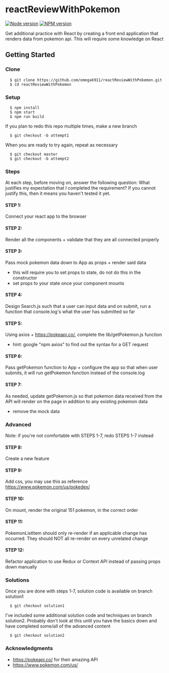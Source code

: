 # reactReviewWithPokemon

[![Node version](https://img.shields.io/badge/node-v8.12.0-blue.svg)](http://nodejs.org/download/)
[![NPM version](https://img.shields.io/badge/npm-6.4.1-blue.svg)](https://www.npmjs.com/get-npm/)

Get additional practice with React by creating a front end application that renders data from pokemon api.  This will require some knowledge on React

## Getting Started

### Clone
```
  $ git clone https://github.com/omegak911/reactReviewWithPokemon.git
  $ cd reactReviewWithPokemon
```

### Setup
```
  $ npm install
  $ npm start
  $ npm run build
```

If you plan to redo this repo multiple times, make a new branch
```
  $ git checkout -b attempt1
```

When you are ready to try again, repeat as necessary
```
  $ git checkout master
  $ git checkout -b attempt2
```

### Steps
At each step, before moving on, answer the following question: What justifies my expectation that I completed the requirement?  If you cannot justify this, then it means you haven't tested it yet.

#### STEP 1: 
Connect your react app to the browser

#### STEP 2: 
Render all the components + validate that they are all connected properly

#### STEP 3: 
Pass mock pokemon data down to App as props + render said data
  * this will require you to set props to state, do not do this in the constructor
  * set props to your state once your component mounts

#### STEP 4: 
Design Search.js such that a user can input data and on submit, run a function that console.log's what the user has submitted so far

#### STEP 5: 
Using axios + https://pokeapi.co/, complete the lib/getPokemon.js function
  * hint: google "npm axios" to find out the syntax for a GET request

#### STEP 6: 
Pass getPokemon function to App + configure the app so that when user submits, it will run getPokemon function instead of the console.log

#### STEP 7: 
As needed, update getPokemon.js so that pokemon data received from the API will render on the page in addition to any existing pokemon data
  * remove the mock data

### Advanced
Note: if you're not comfortable with STEPS 1-7, redo STEPS 1-7 instead

#### STEP 8: 
Create a new feature

#### STEP 9: 
Add css, you may use this as reference https://www.pokemon.com/us/pokedex/

#### STEP 10: 
On mount, render the original 151 pokemon, in the correct order

#### STEP 11:
PokemonListItem should only re-render if an applicable change has occurred.  They should NOT all re-render on every unrelated change

#### STEP 12: 
Refactor application to use Redux or Context API instead of passing props down manually

### Solutions
Once you are done with steps 1-7, solution code is available on branch solution1
```
  $ git checkout solution1
```

I've included some additional solution code and techniques on branch solution2.  Probably don't look at this until you have the basics down and have completed some/all of the advanced content
```
  $ git checkout solution2
```

### Acknowledgments
 * https://pokeapi.co/ for their amazing API
 * https://www.pokemon.com/us/